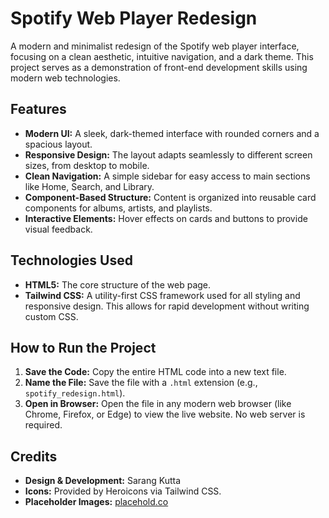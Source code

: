 # Spotify Web Player Redesign

A modern and minimalist redesign of the Spotify web player interface, focusing on a clean aesthetic, intuitive navigation, and a dark theme. This project serves as a demonstration of front-end development skills using modern web technologies.

## Features

-   **Modern UI:** A sleek, dark-themed interface with rounded corners and a spacious layout.
-   **Responsive Design:** The layout adapts seamlessly to different screen sizes, from desktop to mobile.
-   **Clean Navigation:** A simple sidebar for easy access to main sections like Home, Search, and Library.
-   **Component-Based Structure:** Content is organized into reusable card components for albums, artists, and playlists.
-   **Interactive Elements:** Hover effects on cards and buttons to provide visual feedback.

## Technologies Used

-   **HTML5:** The core structure of the web page.
-   **Tailwind CSS:** A utility-first CSS framework used for all styling and responsive design. This allows for rapid development without writing custom CSS.

## How to Run the Project

1.  **Save the Code:** Copy the entire HTML code into a new text file.
2.  **Name the File:** Save the file with a `.html` extension (e.g., `spotify_redesign.html`).
3.  **Open in Browser:** Open the file in any modern web browser (like Chrome, Firefox, or Edge) to view the live website. No web server is required.

## Credits

-   **Design & Development:** Sarang Kutta
-   **Icons:** Provided by Heroicons via Tailwind CSS.
-   **Placeholder Images:** [placehold.co](https://placehold.co/)
